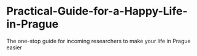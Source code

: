# Practical-Guide-for-a-Happy-Life-in-Prague
The one-stop guide for incoming researchers to make your life in Prague easier
